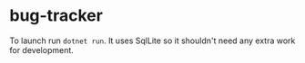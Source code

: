 # bug-tracker

To launch run `dotnet run`. It uses SqlLite so it shouldn't need any extra work for development.
